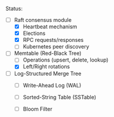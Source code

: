Status:
- [ ] Raft consensus module
  - [X] Heartbeat mechanism
  - [X] Elections
  - [X] RPC requests/responses
  - [ ] Kubernetes peer discovery
- [ ] Memtable (Red-Black Tree)
  - [ ] Operations (upsert, delete, lookup)
  - [X] Left/Right rotations
- [ ] Log-Structured Merge Tree
  - [ ] Write-Ahead Log (WAL)
  - [ ] Sorted-String Table (SSTable)
  - [ ] Bloom Filter
  
